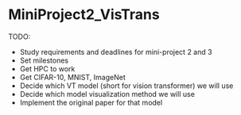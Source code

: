 # MiniProject2_VisTrans

TODO:
- Study requirements and deadlines for mini-project 2 and 3
- Set milestones
- Get HPC to work
- Get CIFAR-10, MNIST, ImageNet
- Decide which VT model (short for vision transformer) we will use
- Decide which model visualization method we will use
- Implement the original paper for that model
